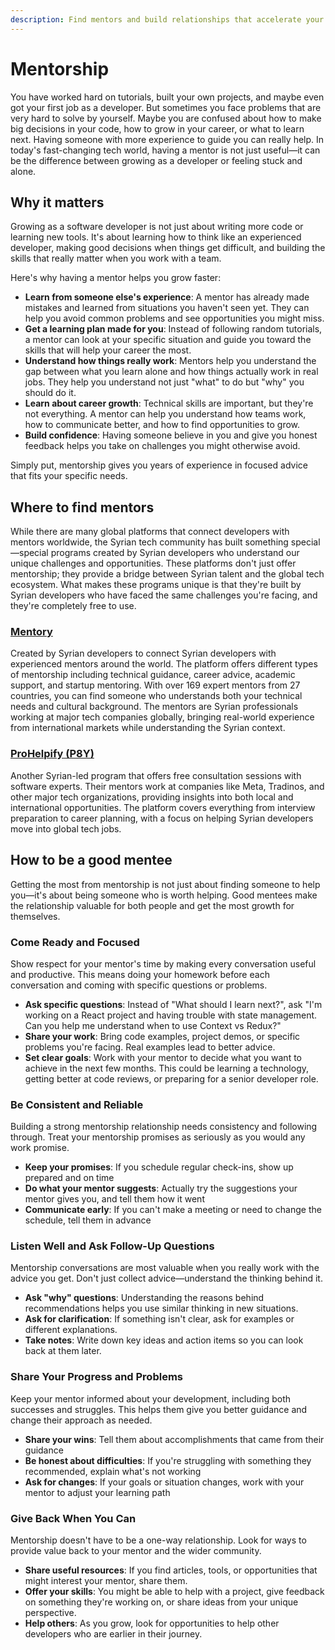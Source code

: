 ```yaml
---
description: Find mentors and build relationships that accelerate your professional growth.
---
```


# Mentorship

You have worked hard on tutorials, built your own projects, and maybe even got your first job as a developer. But sometimes you face problems that are very hard to solve by yourself. Maybe you are confused about how to make big decisions in your code, how to grow in your career, or what to learn next. Having someone with more experience to guide you can really help. In today's fast-changing tech world, having a mentor is not just useful—it can be the difference between growing as a developer or feeling stuck and alone.

## Why it matters

Growing as a software developer is not just about writing more code or learning new tools. It's about learning how to think like an experienced developer, making good decisions when things get difficult, and building the skills that really matter when you work with a team.

Here's why having a mentor helps you grow faster:

- **Learn from someone else's experience**: A mentor has already made mistakes and learned from situations you haven't seen yet. They can help you avoid common problems and see opportunities you might miss.
- **Get a learning plan made for you**: Instead of following random tutorials, a mentor can look at your specific situation and guide you toward the skills that will help your career the most.
- **Understand how things really work**: Mentors help you understand the gap between what you learn alone and how things actually work in real jobs. They help you understand not just "what" to do but "why" you should do it.
- **Learn about career growth**: Technical skills are important, but they're not everything. A mentor can help you understand how teams work, how to communicate better, and how to find opportunities to grow.
- **Build confidence**: Having someone believe in you and give you honest feedback helps you take on challenges you might otherwise avoid.

Simply put, mentorship gives you years of experience in focused advice that fits your specific needs.

## Where to find mentors

While there are many global platforms that connect developers with mentors worldwide, the Syrian tech community has built something special—special programs created by Syrian developers who understand our unique challenges and opportunities. These platforms don't just offer mentorship; they provide a bridge between Syrian talent and the global tech ecosystem. What makes these programs unique is that they're built by Syrian developers who have faced the same challenges you're facing, and they're completely free to use.

### [Mentory](https://mentory-sy.net/)

Created by Syrian developers to connect Syrian developers with experienced mentors around the world. The platform offers different types of mentorship including technical guidance, career advice, academic support, and startup mentoring. With over 169 expert mentors from 27 countries, you can find someone who understands both your technical needs and cultural background. The mentors are Syrian professionals working at major tech companies globally, bringing real-world experience from international markets while understanding the Syrian context.

### [ProHelpify (P8Y)](https://prohelpify.com/en)

Another Syrian-led program that offers free consultation sessions with software experts. Their mentors work at companies like Meta, Tradinos, and other major tech organizations, providing insights into both local and international opportunities. The platform covers everything from interview preparation to career planning, with a focus on helping Syrian developers move into global tech jobs.

## How to be a good mentee

Getting the most from mentorship is not just about finding someone to help you—it's about being someone who is worth helping. Good mentees make the relationship valuable for both people and get the most growth for themselves.

### Come Ready and Focused

Show respect for your mentor's time by making every conversation useful and productive. This means doing your homework before each conversation and coming with specific questions or problems.

- **Ask specific questions**: Instead of "What should I learn next?", ask "I'm working on a React project and having trouble with state management. Can you help me understand when to use Context vs Redux?"
- **Share your work**: Bring code examples, project demos, or specific problems you're facing. Real examples lead to better advice.
- **Set clear goals**: Work with your mentor to decide what you want to achieve in the next few months. This could be learning a technology, getting better at code reviews, or preparing for a senior developer role.

### Be Consistent and Reliable

Building a strong mentorship relationship needs consistency and following through. Treat your mentorship promises as seriously as you would any work promise.

- **Keep your promises**: If you schedule regular check-ins, show up prepared and on time
- **Do what your mentor suggests**: Actually try the suggestions your mentor gives you, and tell them how it went
- **Communicate early**: If you can't make a meeting or need to change the schedule, tell them in advance

### Listen Well and Ask Follow-Up Questions

Mentorship conversations are most valuable when you really work with the advice you get. Don't just collect advice—understand the thinking behind it.

- **Ask "why" questions**: Understanding the reasons behind recommendations helps you use similar thinking in new situations.
- **Ask for clarification**: If something isn't clear, ask for examples or different explanations.
- **Take notes**: Write down key ideas and action items so you can look back at them later.

### Share Your Progress and Problems

Keep your mentor informed about your development, including both successes and struggles. This helps them give you better guidance and change their approach as needed.

- **Share your wins**: Tell them about accomplishments that came from their guidance
- **Be honest about difficulties**: If you're struggling with something they recommended, explain what's not working
- **Ask for changes**: If your goals or situation changes, work with your mentor to adjust your learning path

### Give Back When You Can

Mentorship doesn't have to be a one-way relationship. Look for ways to provide value back to your mentor and the wider community.

- **Share useful resources**: If you find articles, tools, or opportunities that might interest your mentor, share them.
- **Offer your skills**: You might be able to help with a project, give feedback on something they're working on, or share ideas from your unique perspective.
- **Help others**: As you grow, look for opportunities to help other developers who are earlier in their journey.
